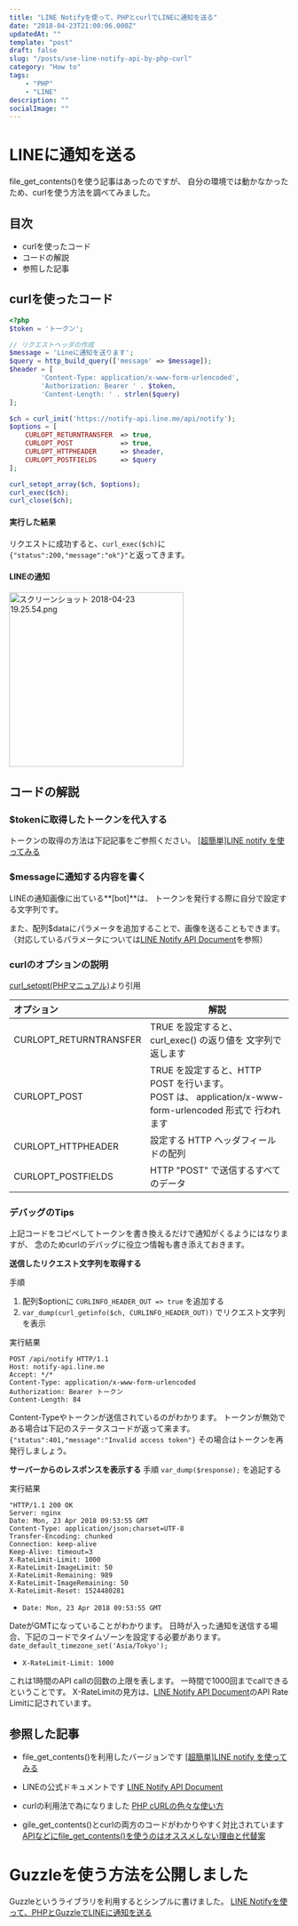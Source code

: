 ```yaml
---
title: "LINE Notifyを使って、PHPとcurlでLINEに通知を送る"
date: "2018-04-23T21:00:06.000Z"
updatedAt: ""
template: "post"
draft: false
slug: "/posts/use-line-notify-api-by-php-curl"
category: "How to"
tags:
    - "PHP"
    - "LINE"
description: ""
socialImage: ""
---
```


# LINEに通知を送る
file_get_contents()を使う記事はあったのですが、
自分の環境では動かなかったため、curlを使う方法を調べてみました。

## 目次
- curlを使ったコード
- コードの解説
- 参照した記事

## curlを使ったコード
```php
<?php
$token = 'トークン';

// リクエストヘッダの作成
$message = 'Lineに通知を送ります';
$query = http_build_query(['message' => $message]);
$header = [
        'Content-Type: application/x-www-form-urlencoded',
        'Authorization: Bearer ' . $token,
        'Content-Length: ' . strlen($query)
];

$ch = curl_init('https://notify-api.line.me/api/notify');
$options = [
    CURLOPT_RETURNTRANSFER  => true,
    CURLOPT_POST            => true,
    CURLOPT_HTTPHEADER      => $header,
    CURLOPT_POSTFIELDS      => $query
];

curl_setopt_array($ch, $options);
curl_exec($ch);
curl_close($ch);
```

#### **実行した結果**
リクエストに成功すると、`curl_exec($ch)`に`{"status":200,"message":"ok"}"`と返ってきます。

#### **LINEの通知**
<img width="314" alt="スクリーンショット 2018-04-23 19.25.54.png" src="https://qiita-image-store.s3.amazonaws.com/0/229830/9e20fbd5-35eb-db11-1596-d36457446838.png">

## コードの解説
### $tokenに取得したトークンを代入する
トークンの取得の方法は下記記事をご参照ください。
[[超簡単]LINE notify を使ってみる](https://qiita.com/iitenkida7/items/576a8226ba6584864d95)

### $messageに通知する内容を書く
LINEの通知画像に出ている**[bot]**は、
トークンを発行する際に自分で設定する文字列です。

また、配列$dataにパラメータを追加することで、画像を送ることもできます。
（対応しているパラメータについては[LINE Notify API Document](https://notify-bot.line.me/doc/ja/)を参照）


### curlのオプションの説明
[curl_setopt(PHPマニュアル)](http://php.net/manual/ja/function.curl-setopt.php)より引用

| オプション       | 解説  |
|:-----------------|-------------------|
| CURLOPT_RETURNTRANSFER |TRUE を設定すると、curl_exec() の返り値を 文字列で返します|
| CURLOPT_POST| TRUE を設定すると、HTTP POST を行います。<br>POST は、 application/x-www-form-urlencoded 形式で 行われます|
| CURLOPT_HTTPHEADER | 設定する HTTP ヘッダフィールドの配列|
| CURLOPT_POSTFIELDS| HTTP "POST" で送信するすべてのデータ|

### デバッグのTips
上記コードをコピペしてトークンを書き換えるだけで通知がくるようにはなりますが、
念のためcurlのデバッグに役立つ情報も書き添えておきます。

**送信したリクエスト文字列を取得する**

手順
1. 配列$optionに ```CURLINFO_HEADER_OUT => true``` を追加する 
2. ```var_dump(curl_getinfo($ch, CURLINFO_HEADER_OUT))``` でリクエスト文字列を表示

実行結果

```
POST /api/notify HTTP/1.1
Host: notify-api.line.me
Accept: */*
Content-Type: application/x-www-form-urlencoded
Authorization: Bearer トークン
Content-Length: 84
```
Content-Typeやトークンが送信されているのがわかります。
トークンが無効である場合は下記のステータスコードが返って来ます。
```{"status":401,"message":"Invalid access token"}```
その場合はトークンを再発行しましょう。


**サーバーからのレスポンスを表示する**
手順
```var_dump($response);``` を追記する

実行結果

```
"HTTP/1.1 200 OK
Server: nginx
Date: Mon, 23 Apr 2018 09:53:55 GMT
Content-Type: application/json;charset=UTF-8
Transfer-Encoding: chunked
Connection: keep-alive
Keep-Alive: timeout=3
X-RateLimit-Limit: 1000
X-RateLimit-ImageLimit: 50
X-RateLimit-Remaining: 989
X-RateLimit-ImageRemaining: 50
X-RateLimit-Reset: 1524480281
```

- ```Date: Mon, 23 Apr 2018 09:53:55 GMT```

DateがGMTになっていることがわかります。
日時が入った通知を送信する場合、下記のコードでタイムゾーンを設定する必要があります。
```date_default_timezone_set('Asia/Tokyo');```

- ```X-RateLimit-Limit: 1000```

これは1時間のAPI callの回数の上限を表します。
一時間で1000回までcallできるということです。
X-RateLimitの見方は、[LINE Notify API Document](https://notify-bot.line.me/doc/ja/)のAPI Rate Limitに記されています。

## 参照した記事

- file_get_contents()を利用したバージョンです
[[超簡単]LINE notify を使ってみる](https://qiita.com/iitenkida7/items/576a8226ba6584864d95)
 
- LINEの公式ドキュメントです
[LINE Notify API Document](https://notify-bot.line.me/doc/ja/)

- curlの利用法で為になりました
[PHP cURLの色々な使い方](https://qiita.com/wanwanland/items/a5f9574fadd214d7b5c8)

- gile_get_contents()とcurlの両方のコードがわかりやすく対比されています
[APIなどにfile_get_contents()を使うのはオススメしない理由と代替案](https://qiita.com/shinkuFencer/items/d7546c8cbf3bbe86dab8)

# Guzzleを使う方法を公開しました
Guzzleというライブラリを利用するとシンプルに書けました。
[LINE Notifyを使って、PHPとGuzzleでLINEに通知を送る](https://qiita.com/Panda_Programming/items/51338be62fa844d3d963)
